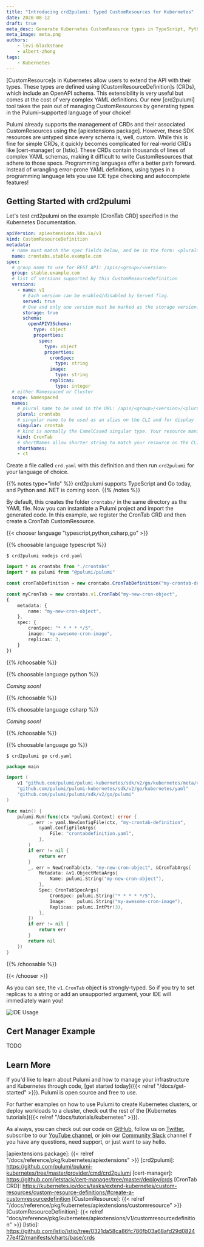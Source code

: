 ```yaml
---
title: "Introducing crd2pulumi: Typed CustomResources for Kubernetes"
date: 2020-08-12
draft: true
meta_desc: Generate Kubernetes CustomResource types in TypeScript, Python, C#, and Go.
meta_image: meta.png
authors:
    - levi-blackstone
    - albert-zhong
tags:
    - Kubernetes
---
```


[CustomResource]s in Kubernetes allow users to extend the API with their types. These types are defined using
[CustomResourceDefinition]s (CRDs), which include an OpenAPI schema. This extensibility is very useful but comes at the
cost of very complex YAML definitions. Our new [crd2pulumi] tool takes the pain out of managing CustomResources by
generating types in the Pulumi-supported language of your choice!

<!--more-->

Pulumi already supports the management of CRDs and their associated CustomResources using the [apiextensions package].
However, these SDK resources are untyped since every schema is, well, custom. While this is fine for simple CRDs, it
quickly becomes complicated for real-world CRDs like [cert-manager] or [Istio]. These CRDs contain thousands of lines of
complex YAML schemas, making it difficult to write CustomResources that adhere to those specs. Programming languages
offer a better path forward. Instead of wrangling error-prone YAML definitions, using types in a programming language
lets you use IDE type checking and autocomplete features!

## Getting Started with crd2pulumi

Let's test crd2pulumi on the example [CronTab CRD] specified in the Kubernetes Documentation.

```yaml
apiVersion: apiextensions.k8s.io/v1
kind: CustomResourceDefinition
metadata:
  # name must match the spec fields below, and be in the form: <plural>.<group>
  name: crontabs.stable.example.com
spec:
  # group name to use for REST API: /apis/<group>/<version>
  group: stable.example.com
  # list of versions supported by this CustomResourceDefinition
  versions:
    - name: v1
      # Each version can be enabled/disabled by Served flag.
      served: true
      # One and only one version must be marked as the storage version.
      storage: true
      schema:
        openAPIV3Schema:
          type: object
          properties:
            spec:
              type: object
              properties:
                cronSpec:
                  type: string
                image:
                  type: string
                replicas:
                  type: integer
  # either Namespaced or Cluster
  scope: Namespaced
  names:
    # plural name to be used in the URL: /apis/<group>/<version>/<plural>
    plural: crontabs
    # singular name to be used as an alias on the CLI and for display
    singular: crontab
    # kind is normally the CamelCased singular type. Your resource manifests use this.
    kind: CronTab
    # shortNames allow shorter string to match your resource on the CLI
    shortNames:
    - ct
```

Create a file called `crd.yaml` with this definition and then run `crd2pulumi` for your language of choice.

{{% notes type="info" %}}
crd2pulumi supports TypeScript and Go today, and Python and .NET is coming soon.
{{% /notes %}}

By default, this creates the folder `crontabs/` in the same directory as the YAML file. Now you can instantiate a
Pulumi project and import the generated code. In this example, we register the CronTab CRD and then create a CronTab
CustomResource.

{{< chooser language "typescript,python,csharp,go" >}}

{{% choosable language typescript %}}

```
$ crd2pulumi nodejs crd.yaml
```

```typescript
import * as crontabs from "./crontabs"
import * as pulumi from "@pulumi/pulumi"

const cronTabDefinition = new crontabs.CronTabDefinition("my-crontab-definition")

const myCronTab = new crontabs.v1.CronTab("my-new-cron-object",
{
	metadata: {
    	name: "my-new-cron-object",
	},
	spec: {
    	cronSpec: "* * * * */5",
    	image: "my-awesome-cron-image",
        replicas: 3,
	}
})
```

{{% /choosable %}}

{{% choosable language python %}}

*Coming soon!*

{{% /choosable %}}

{{% choosable language csharp %}}

*Coming soon!*

{{% /choosable %}}

{{% choosable language go %}}

```
$ crd2pulumi go crd.yaml
```

```go
package main

import (
	v1 "github.com/pulumi/pulumi-kubernetes/sdk/v2/go/kubernetes/meta/v1"
	"github.com/pulumi/pulumi-kubernetes/sdk/v2/go/kubernetes/yaml"
	"github.com/pulumi/pulumi/sdk/v2/go/pulumi"
)

func main() {
	pulumi.Run(func(ctx *pulumi.Context) error {
		_, err := yaml.NewConfigFile(ctx, "my-crontab-definition",
			&yaml.ConfigFileArgs{
				File: "crontabdefinition.yaml",
			},
		)
		if err != nil {
			return err
		}
		_, err = NewCronTab(ctx, "my-new-cron-object", &CronTabArgs{
			Metadata: &v1.ObjectMetaArgs{
				Name: pulumi.String("my-new-cron-object"),
			},
			Spec: CronTabSpecArgs{
				CronSpec: pulumi.String("* * * * */5"),
				Image:    pulumi.String("my-awesome-cron-image"),
                Replicas: pulumi.IntPtr(3),
			},
		})
		if err != nil {
			return err
		}
		return nil
	})
}
```

{{% /choosable %}}

{{< /chooser >}}

As you can see, the `v1.CronTab` object is strongly-typed. So if you try to set replicas to a string or add an
unsupported argument, your IDE will immediately warn you!

![IDE Usage](ide.gif)

## Cert Manager Example

TODO

## Learn More

If you'd like to learn about Pulumi and how to manage your
infrastructure and Kubernetes through code, [get started today]({{< relref "/docs/get-started" >}}). Pulumi is open
source and free to use.

For further examples on how to use Pulumi to create Kubernetes
clusters, or deploy workloads to a cluster, check out the rest of the
[Kubernetes tutorials]({{< relref "/docs/tutorials/kubernetes" >}}).

As always, you can check out our code on
[GitHub](https://github.com/pulumi), follow us on
[Twitter](https://twitter.com/pulumicorp), subscribe to our [YouTube
channel](https://www.youtube.com/channel/UC2Dhyn4Ev52YSbcpfnfP0Mw), or
join our [Community Slack](https://slack.pulumi.com/) channel if you have
any questions, need support, or just want to say hello.

<!-- markdownlint-disable url -->
[apiextensions package]: {{< relref "/docs/reference/pkg/kubernetes/apiextensions" >}}
[crd2pulumi]: https://github.com/pulumi/pulumi-kubernetes/tree/master/provider/cmd/crd2pulumi
[cert-manager]: https://github.com/jetstack/cert-manager/tree/master/deploy/crds
[CronTab CRD]: https://kubernetes.io/docs/tasks/extend-kubernetes/custom-resources/custom-resource-definitions/#create-a-customresourcedefinition
[CustomResource]: {{< relref "/docs/reference/pkg/kubernetes/apiextensions/customresource" >}}
[CustomResourceDefinition]: {{< relref "docs/reference/pkg/kubernetes/apiextensions/v1/customresourcedefinition" >}}
[Istio]: https://github.com/istio/istio/tree/0321da58ca86fc786fb03a68afd29d082477e4f2/manifests/charts/base/crds
<!-- markdownlint-enable url -->
